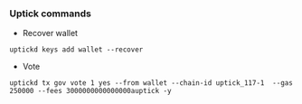 ### Uptick commands
- Recover wallet
```
uptickd keys add wallet --recover
```
- Vote
```
uptickd tx gov vote 1 yes --from wallet --chain-id uptick_117-1  --gas 250000 --fees 3000000000000000auptick -y

```
